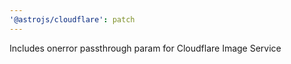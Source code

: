 ```yaml
---
'@astrojs/cloudflare': patch
---
```


Includes onerror passthrough param for Cloudflare Image Service
